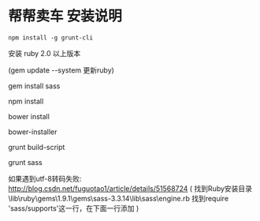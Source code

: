 # 帮帮卖车 安装说明
`npm install -g grunt-cli`

安装 ruby 2.0 以上版本

(gem update --system  更新ruby)

gem install sass

npm install

bower install

bower-installer

grunt build-script

grunt sass

如果遇到utf-8转码失败: http://blog.csdn.net/fuguotao1/article/details/51568724
(
找到Ruby安装目录
\lib\ruby\gems\1.9.1\gems\sass-3.3.14\lib\sass\engine.rb
找到require 'sass/supports'这一行，在下面一行添加
)

